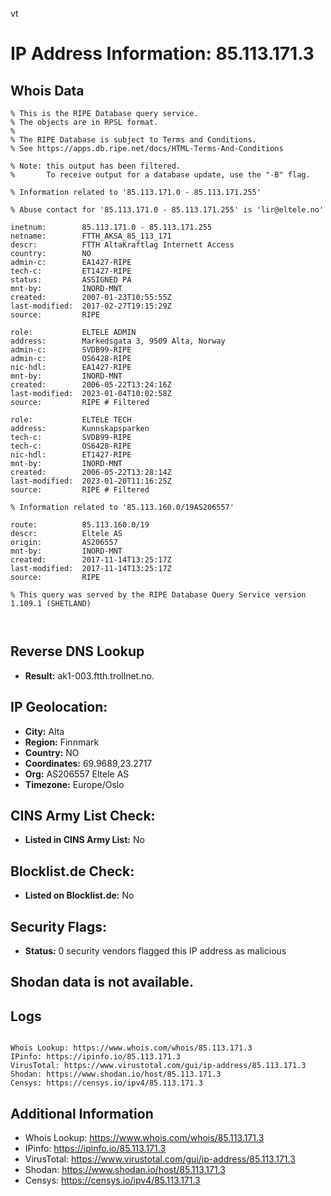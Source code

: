 vt
# IP Address Information: 85.113.171.3

## Whois Data
```
% This is the RIPE Database query service.
% The objects are in RPSL format.
%
% The RIPE Database is subject to Terms and Conditions.
% See https://apps.db.ripe.net/docs/HTML-Terms-And-Conditions

% Note: this output has been filtered.
%       To receive output for a database update, use the "-B" flag.

% Information related to '85.113.171.0 - 85.113.171.255'

% Abuse contact for '85.113.171.0 - 85.113.171.255' is 'lir@eltele.no'

inetnum:        85.113.171.0 - 85.113.171.255
netname:        FTTH_AKSA_85_113_171
descr:          FTTH AltaKraftlag Internett Access
country:        NO
admin-c:        EA1427-RIPE
tech-c:         ET1427-RIPE
status:         ASSIGNED PA
mnt-by:         INORD-MNT
created:        2007-01-23T10:55:55Z
last-modified:  2017-02-27T19:15:29Z
source:         RIPE

role:           ELTELE ADMIN
address:        Markedsgata 3, 9509 Alta, Norway
admin-c:        SVDB99-RIPE
admin-c:        OS6428-RIPE
nic-hdl:        EA1427-RIPE
mnt-by:         INORD-MNT
created:        2006-05-22T13:24:16Z
last-modified:  2023-01-04T10:02:58Z
source:         RIPE # Filtered

role:           ELTELE TECH
address:        Kunnskapsparken
tech-c:         SVDB99-RIPE
tech-c:         OS6428-RIPE
nic-hdl:        ET1427-RIPE
mnt-by:         INORD-MNT
created:        2006-05-22T13:28:14Z
last-modified:  2023-01-20T11:16:25Z
source:         RIPE # Filtered

% Information related to '85.113.160.0/19AS206557'

route:          85.113.160.0/19
descr:          Eltele AS
origin:         AS206557
mnt-by:         INORD-MNT
created:        2017-11-14T13:25:17Z
last-modified:  2017-11-14T13:25:17Z
source:         RIPE

% This query was served by the RIPE Database Query Service version 1.109.1 (SHETLAND)



```
## Reverse DNS Lookup
- **Result:** ak1-003.ftth.trollnet.no.

## IP Geolocation:
- **City:** Alta
- **Region:** Finnmark
- **Country:** NO
- **Coordinates:** 69.9689,23.2717
- **Org:** AS206557 Eltele AS
- **Timezone:** Europe/Oslo

## CINS Army List Check:
- **Listed in CINS Army List:** 
No

## Blocklist.de Check:
- **Listed on Blocklist.de:** 
No

## Security Flags:
- **Status:** 0 security vendors flagged this IP address as malicious

## Shodan data is not available.

## Logs
```

Whois Lookup: https://www.whois.com/whois/85.113.171.3
IPinfo: https://ipinfo.io/85.113.171.3
VirusTotal: https://www.virustotal.com/gui/ip-address/85.113.171.3
Shodan: https://www.shodan.io/host/85.113.171.3
Censys: https://censys.io/ipv4/85.113.171.3

```
## Additional Information
- Whois Lookup: https://www.whois.com/whois/85.113.171.3
- IPinfo: https://ipinfo.io/85.113.171.3
- VirusTotal: https://www.virustotal.com/gui/ip-address/85.113.171.3
- Shodan: https://www.shodan.io/host/85.113.171.3
- Censys: https://censys.io/ipv4/85.113.171.3

